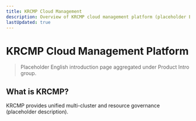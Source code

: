 ```yaml
---
title: KRCMP Cloud Management
description: Overview of KRCMP cloud management platform (placeholder English content).
lastUpdated: true
---
```


# KRCMP Cloud Management Platform

<div class="page-updated"><Updated /></div>

> Placeholder English introduction page aggregated under Product Intro group.

## What is KRCMP?
KRCMP provides unified multi-cluster and resource governance (placeholder description).

<ProductQuickLinks title="Quick Links" />

<!-- hidden anchors for compatibility -->
<h2 id="core-features-placeholder" style="display:none"></h2>
<h2 id="reference-architecture-placeholder" style="display:none"></h2>
<h2 id="licensing-placeholder" style="display:none"></h2>
